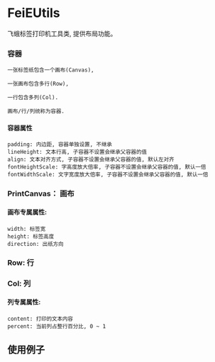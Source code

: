 # FeiEUtils
飞蛾标签打印机工具类, 提供布局功能。

### 容器

    一张标签纸包含一个画布(Canvas),
    
    一张画布包含多行(Row),
    
    一行包含多列(Col).

    画布/行/列统称为容器.

#### 容器属性
    
    padding: 内边距, 容器单独设置, 不继承
    lineHeight: 文本行高, 子容器不设置会继承父容器的值
    align: 文本对齐方式, 子容器不设置会继承父容器的值, 默认左对齐
    fontHeightScale: 字高度放大倍率, 子容器不设置会继承父容器的值, 默认一倍
    fontWidthScale: 文字宽度放大倍率, 子容器不设置会继承父容器的值, 默认一倍

### PrintCanvas： 画布
#### 画布专属属性: 
    width: 标签宽
    height: 标签高度
    direction: 出纸方向

### Row: 行
    

### Col: 列
#### 列专属属性:
    content: 打印的文本内容
    percent: 当前列占整行百分比, 0 ~ 1

## 使用例子
